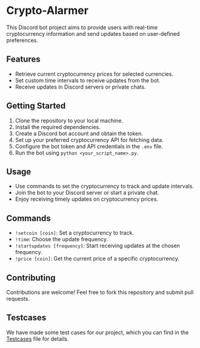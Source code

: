 # Crypto-Alarmer

This Discord bot project aims to provide users with real-time cryptocurrency information and send updates based on user-defined preferences.

## Features

- Retrieve current cryptocurrency prices for selected currencies.
- Set custom time intervals to receive updates from the bot.
- Receive updates in Discord servers or private chats.

## Getting Started

1. Clone the repository to your local machine.
2. Install the required dependencies.
3. Create a Discord bot account and obtain the token.
4. Set up your preferred cryptocurrency API for fetching data.
5. Configure the bot token and API credentials in the `.env` file.
6. Run the bot using `python <your_script_name>.py`.

## Usage

- Use commands to set the cryptocurrency to track and update intervals.
- Join the bot to your Discord server or start a private chat.
- Enjoy receiving timely updates on cryptocurrency prices.

## Commands

- `!setcoin [coin]`: Set a cryptocurrency to track.
- `!time`: Choose the update frequency.
- `!startupdates [frequency]`: Start receiving updates at the chosen frequency.
- `!price [coin]`: Get the current price of a specific cryptocurrency.

## Contributing

Contributions are welcome! Feel free to fork this repository and submit pull requests.

## Testcases

We have made some test cases for our project, which you can find in the [Testcases](https://github.com/Dioddor/crypto-alarme/blob/main/Testcases.md) file for details.
